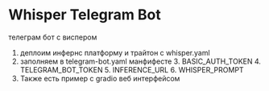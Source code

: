 # Whisper Telegram Bot

телеграм бот с виспером

1. деплоим инфернс платформу и трайтон с whisper.yaml
2. заполняем в telegram-bot.yaml манфифесте
   3. BASIC_AUTH_TOKEN
   4. TELEGRAM_BOT_TOKEN
   5. INFERENCE_URL
   6. WHISPER_PROMPT
7. Также есть пример с gradio веб интерфейсом